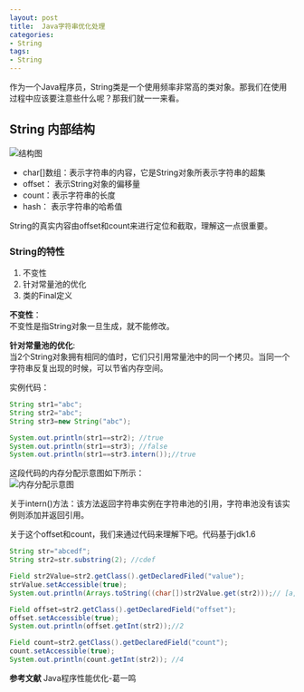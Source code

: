 ```yaml
---
layout: post
title:  Java字符串优化处理
categories:
- String
tags:
- String
---
```


作为一个Java程序员，String类是一个使用频率非常高的类对象。那我们在使用过程中应该要注意些什么呢？那我们就一一来看。

## String 内部结构

![结构图](http://wentaotang.github.io/images/String-struct.png)

- char[]数组：表示字符串的内容，它是String对象所表示字符串的超集
- offset： 表示String对象的偏移量
- count：表示字符串的长度
- hash： 表示字符串的哈希值

String的真实内容由offset和count来进行定位和截取，理解这一点很重要。

### String的特性

1. 不变性
2. 针对常量池的优化
3. 类的Final定义

**不变性**：   
不变性是指String对象一旦生成，就不能修改。

**针对常量池的优化**:   
当2个String对象拥有相同的值时，它们只引用常量池中的同一个拷贝。当同一个字符串反复出现的时候，可以节省内存空间。

实例代码：

```java
String str1="abc";
String str2="abc";
String str3=new String("abc");

System.out.println(str1==str2); //true
System.out.println(str1==str3); //false
System.out.println(str1==str3.intern());//true
```
这段代码的内存分配示意图如下所示：  
![内存分配示意图](http://wentaotang.github.io/images/allocate.png)

关于intern()方法：该方法返回字符串实例在字符串池的引用，字符串池没有该实例则添加并返回引用。

关于这个offset和count，我们来通过代码来理解下吧。代码基于jdk1.6  
```java
String str="abcedf";
String str2=str.substring(2); //cdef

Field str2Value=str2.getClass().getDeclaredFiled("value");
strValue.setAccessible(true);
System.out.println(Arrays.toString((char[])str2Value.get(str2)));// [a, b, c, d, e, f]

Field offset=str2.getClass().getDeclaredField("offset");
offset.setAccessible(true);
System.out.println(offset.getInt(str2));//2

Field count=str2.getClass().getDeclaredField("count");
count.setAccessible(true);
System.out.println(count.getInt(str2)); //4
```



**参考文献**
Java程序性能优化-葛一鸣